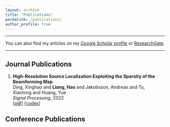 ```yaml
---
layout: archive
title: "Publications"
permalink: /publications/
author_profile: true
---
```


***

You can also find my articles on my [Google Scholar profile](https://scholar.google.com/citations?user=PtWSpXIAAAAJ&hl=zh-CN) or [ResearchGate](https://www.researchgate.net/profile/Hao-Liang-61).


***

## Journal Publications

<ol>
<li><p> <b>High-Resolution Source Localization Exploiting the Sparsity of the Beamforming Map</b><br>
Ding, Xinghao and <b>Liang, Hao</b> and Jakobsson, Andreas and Tu, Xiaotong and Huang, Yue<br>
<i>Signal Processing</i>, 2022 <br>
<a href="https://www.sciencedirect.com/science/article/pii/S016516842100414X" class="textlink" target="_blank">[pdf]</a>
<a href="https://github.com/HauLiang/FFT-DFISTA-and-FFT-DADMM" class="textlink" target="_blank">[codes]</a>
</p>
</li>

</ol>

## Conference Publications



